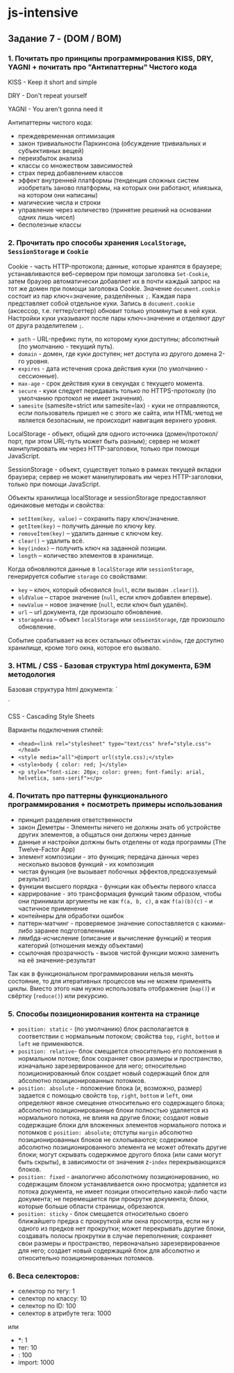 # js-intensive

## Задание 7 - (DOM / BOM)

### 1. Почитать про принципы программирования KISS, DRY, YAGNI + почитать про "Антипаттерны" Чистого кода

KISS - Keep it short and simple

DRY - Don't repeat yourself

YAGNI - You aren't gonna need it

Антипаттерны чистого кода:

- преждевременная оптимизация
- закон тривиальности Паркинсона (обсуждение тривиальных и субъективных вещей)
- переизбыток анализа
- классы со множеством зависимостей
- страх перед добавлением классов
- эффект внутренней платформы (тенденция сложных систем изобретать заново платформы, на которых они работают, илиязыка, на котором они написаны)
- магические числа и строки
- управление через количество (принятие решений на основании одних лишь чисел)
- бесполезные классы

### 2. Прочитать про способы хранения `LocalStorage`, `SessionStorage` и `Cookie`

Cookie - часть HTTP-протокола; данные, которые хранятся в браузере; устанавливаются веб-сервером при помощи заголовка `Set-Cookie`, затем браузер автоматически добавляет их в почти каждый запрос на тот же домен при помощи заголовка Cookie. Значение `document.cookie` состоит из пар ключ=значение, разделённых `;`. Каждая пара представляет собой отдельное куки. Запись в `document.cookie` (акcессор, т.е. геттер/сеттер) обновит только упомянутые в ней куки. Настройки куки указывают после пары ключ=значение и отделяют друг от друга разделителем `;`.

- `path` - URL-префикс пути, по которому куки доступны; абсолютный (по умолчанию - текущий путь).
- `domain` - домен, где куки доступен; нет доступа из другого домена 2-го уровня.
- `expires` - дата истечения срока действия куки (по умолчанию - сессионные).
- `max-age` - срок действия куки в секундах с текущего момента.
- `secure` - куки следует передавать только по HTTPS-протоколу (по умолчанию протокол не имеет значения).
- `samesite` (samesite=strict или samesite=lax) - куки не отправляются, если пользователь пришел не с этого же сайта, или HTML-метод не является безопасным, не происходит навигация верхнего уровня.

LocalStorage - объект, общий для одного источника (домен/протокол/порт, при этом URL-путь может быть разным); сервер не может манипулировать им через HTTP-заголовки, только при помощи JavaScript.

SessionStorage - объект, существует только в рамках текущей вкладки браузера; сервер не может манипулировать им через HTTP-заголовки, только при помощи JavaScript.

Объекты хранилища localStorage и sessionStorage предоставляют одинаковые методы и свойства:

- `setItem(key, value)` – сохранить пару ключ/значение.
- `getItem(key)` – получить данные по ключу key.
- `removeItem(key)` – удалить данные с ключом key.
- `clear()` – удалить всё.
- `key(index)` – получить ключ на заданной позиции.
- `length` – количество элементов в хранилище.

Когда обновляются данные в `localStorage` или `sessionStorage`, генерируется событие `storage` со свойствами:

- `key` – ключ, который обновился (`null`, если вызван `.clear()`).
- `oldValue` – старое значение (`null`, если ключ добавлен впервые).
- `newValue` – новое значение (`null`, если ключ был удалён).
- `url` – url документа, где произошло обновление.
- `storageArea` – объект `localStorage` или `sessionStorage`, где произошло обновление.

Событие срабатывает на всех остальных объектах `window`, где доступно хранилище, кроме того окна, которое его вызвало.

### 3. HTML / CSS - Базовая структура html документа, БЭМ методология

Базовая структура html документа:
`<!DOCTYPE html>
<html lang="en">
  <head>
    <meta charset="UTF-8">
    <title>Title</title>
  </head>
  <body></body>
</html>`

CSS - Cascading Style Sheets

Варианты подключения стилей:

- `<head><link rel="stylesheet" type="text/css" href="style.css"></head>`
- `<style media="all">@import url(style.css);</style>`
- `<style>body { color: red; }</style>`
- `<p style="font-size: 20px; color: green; font-family: arial, helvetica, sans-serif"></p>`

### 4. Почитать про паттерны функционального программирования + посмотреть примеры использования

- принцип разделения ответственности
- закон Деметры - Элементы ничего не должны знать об устройстве других элементов, а общаться они должны через данные
- данные и настройки должны быть отделены от кода программы (The Twelve-Factor App)
- элемент композиции - это функция; передача данных через несколько вызовов функций - их композиция
- чистая функция (не вызывает побочных эффектов,предсказуемый результат)
- функции высшего порядка - функции как объекты первого класса
- каррирование - это трансформация функций таким образом, чтобы они принимали аргументы не как `f(a, b, c)`, а как `f(a)(b)(c)` - и частичное применение
- контейнеры для обработки ошибок
- паттерн-матчинг - проверяемое значение сопоставляется с какими-либо заранее подготовленными
- лямбда-исчисление (описание и вычисление функций) и теория категорий (отношения между объектами)
- ссылочная прозрачность - вызов чистой функции можно заменить на её значение-результат

Так как в функциональном программировании нельзя менять состояние, то для итеративных процессов мы не можем применять циклы. Вместо этого нам нужно использовать отображение (`map()`) и свёртку (`reduce()`) или рекурсию.

### 5. Способы позиционирования контента на странице

- `position: static` - (по умолчанию) блок располагается в соответствии с нормальным потоком; свойства `top`, `right`, `bottom` и `left` не применяются.
- `position: relative`- блок смещается относительно его положения в нормальном потоке; блок сохраняет свои размеры и пространство, изначально зарезервированное для него; относительно позиционированный блок создает новый содержащий блок для абсолютно позиционированных потомков.
- `position: absolute` - положение блока (и, возможно, размер) задается с помощью свойств `top`, `right`, `bottom` и `left`, они определяют явное смещение относительно его содержащего блока; абсолютно позиционированные блоки полностью удаляется из нормального потока, не влияя на другие блоки; создают новые содержащие блоки для вложенных элементов нормального потока и потомков с `position: absolute`; отступы `margin` абсолютно позиционированных блоков не схлопываются; содержимое абсолютно позиционированного элемента не может обтекать другие блоки; могут скрывать содержимое другого блока (или сами могут быть скрыты), в зависимости от значения z-`index` перекрывающихся блоков.
- `position: fixed` - аналогично абсолютному позиционированию, но содержащим блоком устанавливается окно просмотра; удаляется из потока документа, не имеет позиции относительно какой-либо части документа; не перемещается при прокрутке документа; блоки, которые больше области страницы, обрезаются.
- `position: sticky` - блок смещается относительно своего ближайшего предка с прокруткой или окна просмотра, если ни у одного из предков нет прокрутки; может перекрывать другие блоки, создавать полосы прокрутки в случае переполнения; сохраняет свои размеры и пространство, первоначально зарезервированное для него; создает новый содержащий блок для абсолютно и относительно позиционированных потомков.

### 6. Веса селекторов:

- селектор по тегу: 1
- селектор по классу: 10
- селектор по ID: 100
- селектор в атрибуте тега: 1000

или

- *: 1
- тег: 10
- <style></style>: 100
- import: 1000
